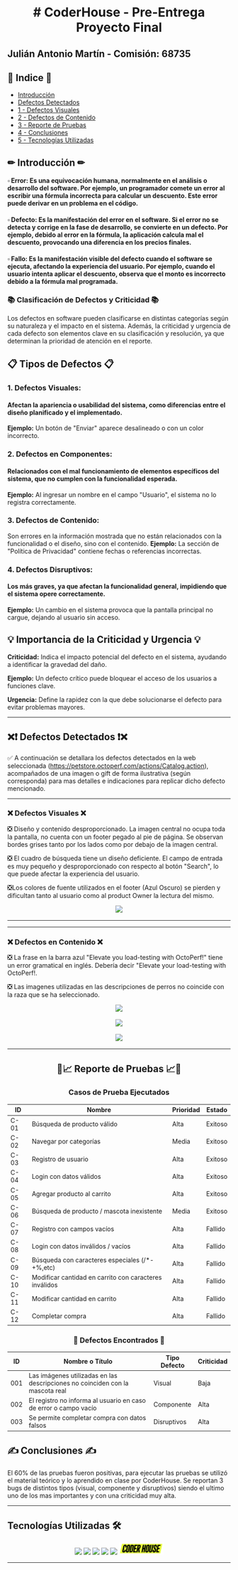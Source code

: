 <div align="center">
  <h1 align="center">  # CoderHouse - Pre-Entrega Proyecto Final </h1> <a name="inicio"></a>
</div>

<div>
  <h2>  Julián Antonio Martín - Comisión: 68735 </h2> <a name="inicio"></a>
</div>

## 📃 Indice 📃
* [Introducción](#inicio)
* [ Defectos Detectados ](#defectos_detec)
* [1 - Defectos Visuales](#defecto_vis)
* [2 - Defectos de Contenido](#defecto_cont)
* [3 - Reporte de Pruebas](#reporte)
* [4 - Conclusiones](#conclusiones)
* [5 - Tecnologías Utilizadas](#tecnologias)



## ✏ Introducción ✏ <a name="inicio"></a>

#### ▫ **Error:** Es una equivocación humana, normalmente en el análisis o desarrollo del software. Por ejemplo, un programador comete un error al escribir una fórmula incorrecta para calcular un descuento. Este error puede derivar en un problema en el código.
#### ▫ **Defecto:** Es la manifestación del error en el software. Si el error no se detecta y corrige en la fase de desarrollo, se convierte en un defecto. Por ejemplo, debido al error en la fórmula, la aplicación calcula mal el descuento, provocando una diferencia en los precios finales.
#### ▫ **Fallo:** Es la manifestación visible del defecto cuando el software se ejecuta, afectando la experiencia del usuario. Por ejemplo, cuando el usuario intenta aplicar el descuento, observa que el monto es incorrecto debido a la fórmula mal programada.

  ### 📚 Clasificación de Defectos y Criticidad 📚
Los defectos en software pueden clasificarse en distintas categorías según su naturaleza y el impacto en el sistema. Además, la criticidad y urgencia de cada defecto son elementos clave en su clasificación y resolución, ya que determinan la prioridad de atención en el reporte.

## 📋 Tipos de Defectos 📋
  ### 1. Defectos Visuales:

#### Afectan la apariencia o usabilidad del sistema, como diferencias entre el diseño planificado y el implementado.
**Ejemplo:** Un botón de "Enviar" aparece desalineado o con un color incorrecto.

  ### 2. Defectos en Componentes:

#### Relacionados con el mal funcionamiento de elementos específicos del sistema, que no cumplen con la funcionalidad esperada.
**Ejemplo:** Al ingresar un nombre en el campo "Usuario", el sistema no lo registra correctamente.

  ### 3. Defectos de Contenido:

Son errores en la información mostrada que no están relacionados con la funcionalidad o el diseño, sino con el contenido.
**Ejemplo:** La sección de "Política de Privacidad" contiene fechas o referencias incorrectas.

  ### 4. Defectos Disruptivos:

#### Los más graves, ya que afectan la funcionalidad general, impidiendo que el sistema opere correctamente.
**Ejemplo:** Un cambio en el sistema provoca que la pantalla principal no cargue, dejando al usuario sin acceso.
## 💡 Importancia de la Criticidad y Urgencia 💡
**Criticidad:** Indica el impacto potencial del defecto en el sistema, ayudando a identificar la gravedad del daño.

**Ejemplo:** Un defecto crítico puede bloquear el acceso de los usuarios a funciones clave.

**Urgencia:** Define la rapidez con la que debe solucionarse el defecto para evitar problemas mayores.

---

## ❌❗ Defectos Detectados ❗❌   <a name="defectos_detec"></a>

  ✅ A continuación se detallara los defectos detectados en la web seleccionada (https://petstore.octoperf.com/actions/Catalog.action), acompañados de una imagen o gift de forma ilustrativa (según corresponda) para mas detalles e indicaciones para replicar dicho defecto mencionado.

---

### ❌ Defectos Visuales ❌   <a name="defecto_vis"></a>
  ❎ Diseño y contenido desproporcionado. La imagen central no ocupa toda la pantalla, no cuenta con un footer pegado al pie de página. Se observan bordes grises tanto por los lados como por debajo de la imagen central.
  
  ❎ El cuadro de búsqueda tiene un diseño deficiente. El campo de entrada es muy pequeño y desproporcionado con respecto al botón "Search", lo que puede afectar la experiencia del usuario.

  ❎Los colores de fuente utilizados en el footer (Azul Oscuro) se pierden y dificultan tanto al usuario como al product Owner la lectura del mismo.

<p align="center"><img src="https://github.com/user-attachments/assets/d09da927-2f6f-49de-ac20-87778294f89b" width="50%"/></p>

----


----

### ❌ Defectos en Contenido ❌   <a name="defecto_cont"></a>
  ❎ La frase en la barra azul "Elevate you load-testing with OctoPerf!" tiene un error gramatical en inglés. Debería decir "Elevate your load-testing with OctoPerf!.
  
  ❎ Las imagenes utilizadas en las descripciones de perros no coincide con la raza que se ha seleccionado.

  
  <p align="center"><img src="https://github.com/user-attachments/assets/cf9c92e5-cfa6-4515-8914-89679ba70e41" width="50%"/></p>
  <p align="center"><img src="https://github.com/user-attachments/assets/8c13dc08-4341-4285-a977-38a39690ee19" width="50%"/></p>
  <p align="center"><img src="https://github.com/user-attachments/assets/25735aa6-6e5f-4376-8fce-78abf3f88890" width="50%"/></p>

---

  <h2 align="center"> 🧪📈  Reporte de Pruebas 📈🧪  </h2> <a name="reporte"></a>


  <div align="center">

  ###  Casos de Prueba Ejecutados 

| ID   | Nombre                                                              | Prioridad | Estado   |
|------|---------------------------------------------------------------------|-----------|----------|
| C-01 | Búsqueda de producto válido                                         | Alta      | Exitoso  |
| C-02 | Navegar por categorías                                              | Media     | Exitoso  |
| C-03 | Registro de usuario                                                 | Alta      | Exitoso  |
| C-04 | Login con datos válidos                                             | Alta      | Exitoso  |
| C-05 | Agregar producto al carrito                                         | Alta      | Exitoso  |
| C-06 | Búsqueda de producto / mascota inexistente                          | Media     | Exitoso  |
| C-07 | Registro con campos vacíos                                          | Alta      | Fallido  |
| C-08 | Login con datos inválidos / vacíos                                  | Alta      | Fallido  |
| C-09 | Búsqueda con caracteres especiales (/*-+%,etc)                      | Alta      | Fallido  |
| C-10 | Modificar cantidad en carrito con caracteres inválidos              | Alta      | Fallido  |
| C-11 | Modificar cantidad en carrito                                       | Alta      | Fallido  |
| C-12 | Completar compra                                                    | Alta      | Fallido  |





### 🚨 Defectos Encontrados 🚨  

| ID   | Nombre o Título                                                                 | Tipo Defecto  | Criticidad |
|------|----------------------------------------------------------------------------------|---------------|------------|
| 001  | Las imágenes utilizadas en las descripciones no coinciden con la mascota real   | Visual        | Baja       |
| 002  | El registro no informa al usuario en caso de error o campo vacío                | Componente    | Alta       |
| 003  | Se permite completar compra con datos falsos                                    | Disruptivos   | Alta       |

</div>

<p></p>

## <p> ✍ Conclusiones ✍ </p>    <a name="conclusiones"></a>
El 60% de las pruebas fueron positivas, para ejecutar las pruebas se utilizó el material teórico y lo
aprendido en clase por CoderHouse.
Se reportan 3 bugs de distintos tipos (visual, componente y disruptivos) siendo el ultimo uno de los mas
importantes y con una criticidad muy alta.



---

## Tecnologías Utilizadas 🛠️  <a name="tecnologias"></a>

<div align="center">
    <img src="https://img.shields.io/badge/Microsoft_Excel-217346?style=for-the-badge&logo=microsoft-excel&logoColor=white" />
    <img src="https://img.shields.io/badge/GitHub-100000?style=for-the-badge&logo=github&logoColor=white" />
    <img src="https://img.shields.io/badge/Microsoft_Word-2B579A?style=for-the-badge&logo=microsoft-word&logoColor=white" />
    <img src="https://img.shields.io/badge/Discord-5865F2?style=for-the-badge&logo=discord&logoColor=white" />
    <img src="https://img.shields.io/badge/Zoom-2D8CFF?style=for-the-badge&logo=zoom&logoColor=white" />
    <img src="https://github.com/JulianMartin98/coderHouse-P1/blob/main/CoderHouseV2.png" height="28"/>
</div>


-----



